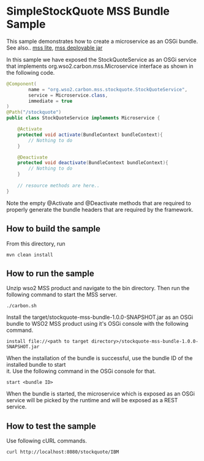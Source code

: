 # SimpleStockQuote MSS Bundle Sample

This sample demonstrates how to create a microservice as an OSGi bundle.
See also.. [mss lite](../stockquote-mss-lite), [mss deployable jar](../stockquote-mss-deployable-jar)

In this sample we have exposed the StockQuoteService as an OSGi service that implements 
org.wso2.carbon.mss.Microservice interface as shown in the following code.

```java
@Component(
        name = "org.wso2.carbon.mss.stockquote.StockQuoteService",
        service = Microservice.class,
        immediate = true
)
@Path("/stockquote")
public class StockQuoteService implements Microservice {

    @Activate
    protected void activate(BundleContext bundleContext){
        // Nothing to do
    }

    @Deactivate
    protected void deactivate(BundleContext bundleContext){
        // Nothing to do
    }
    
    // resource methods are here..
}
```
Note the empty @Activate and @Deactivate methods that are required to properly generate the bundle headers that are 
required by the framework.


## How to build the sample

From this directory, run

```
mvn clean install
```

## How to run the sample

Unzip wso2 MSS product and navigate to the bin directory. Then run the following command to start the MSS server.
```
./carbon.sh
```

Install the target/stockquote-mss-bundle-1.0.0-SNAPSHOT.jar as an OSGi bundle to WSO2 MSS product using it's 
OSGi console with the following command.

```
install file://<path to target directory>/stockquote-mss-bundle-1.0.0-SNAPSHOT.jar
```

When the installation of the bundle is successful, use the bundle ID of the installed bundle to start  
it. Use the following command in the OSGi console for that.

```
start <bundle ID>
```

When the bundle is started, the microservice which is exposed as an OSGi service will be picked by the runtime and 
will be exposed as a REST service.


## How to test the sample

Use following cURL commands.
```
curl http://localhost:8080/stockquote/IBM
```